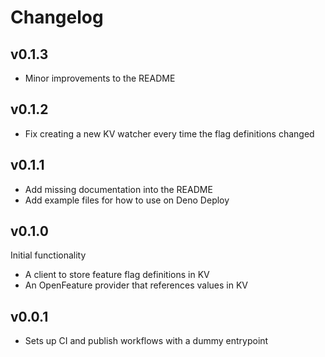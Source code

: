 # Changelog

## v0.1.3

- Minor improvements to the README

## v0.1.2

- Fix creating a new KV watcher every time the flag definitions changed

## v0.1.1

- Add missing documentation into the README
- Add example files for how to use on Deno Deploy

## v0.1.0

Initial functionality

- A client to store feature flag definitions in KV
- An OpenFeature provider that references values in KV

## v0.0.1

- Sets up CI and publish workflows with a dummy entrypoint
